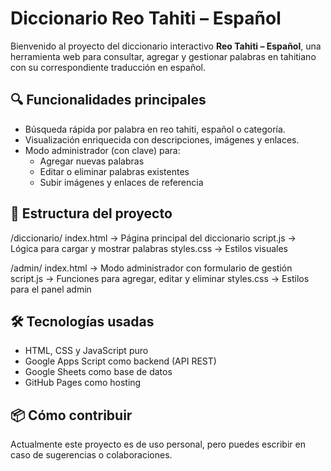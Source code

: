 # Diccionario Reo Tahiti – Español

Bienvenido al proyecto del diccionario interactivo **Reo Tahiti – Español**, una herramienta web para consultar, agregar y gestionar palabras en tahitiano con su correspondiente traducción en español.

## 🔍 Funcionalidades principales

- Búsqueda rápida por palabra en reo tahiti, español o categoría.
- Visualización enriquecida con descripciones, imágenes y enlaces.
- Modo administrador (con clave) para:
  - Agregar nuevas palabras
  - Editar o eliminar palabras existentes
  - Subir imágenes y enlaces de referencia

## 📁 Estructura del proyecto

/diccionario/
index.html → Página principal del diccionario
script.js → Lógica para cargar y mostrar palabras
styles.css → Estilos visuales

/admin/
index.html → Modo administrador con formulario de gestión
script.js → Funciones para agregar, editar y eliminar
styles.css → Estilos para el panel admin


## 🛠 Tecnologías usadas

- HTML, CSS y JavaScript puro
- Google Apps Script como backend (API REST)
- Google Sheets como base de datos
- GitHub Pages como hosting

## 📦 Cómo contribuir

Actualmente este proyecto es de uso personal, pero puedes escribir en caso de sugerencias o colaboraciones.

